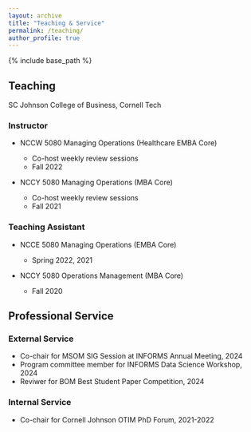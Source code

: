 ```yaml
---
layout: archive
title: "Teaching & Service"
permalink: /teaching/
author_profile: true
---
```


{% include base_path %}
## Teaching 
SC Johnson College of Business, Cornell Tech
### Instructor
* NCCW 5080 Managing Operations (Healthcare EMBA Core)
   * Co-host weekly review sessions
   * Fall 2022
     
* NCCY 5080 Managing Operations (MBA Core)
   * Co-host weekly review sessions
   * Fall 2021
     
### Teaching Assistant
* NCCE 5080 Managing Operations (EMBA Core)
  * Spring 2022, 2021
    
* NCCY 5080 Operations Management (MBA Core)
  * Fall 2020


## Professional Service
### External Service
* Co-chair for MSOM SIG Session at INFORMS Annual Meeting, 2024
* Program committee member for INFORMS Data Science Workshop, 2024
* Reviwer for BOM Best Student Paper Competition, 2024
  
### Internal Service
* Co-chair for Cornell Johnson OTIM PhD Forum, 2021-2022

